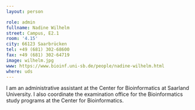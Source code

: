 ```yaml
---
layout: person

role: admin
fullname: Nadine Wilhelm
street: Campus, E2.1
room: '4.15'
city: 66123 Saarbrücken
tel: +49 (681) 302-68600
fax: +49 (681) 302-64719
image: wilhelm.jpg
www: https://www.bioinf.uni-sb.de/people/nadine-wilhelm.html
where: uds
---
```


I am an administrative assistant at the Center for Bioinformatics at Saarland University.
I also coordinate the examination office for the Bioinformatics study programs at the Center for Bioinformatics.

